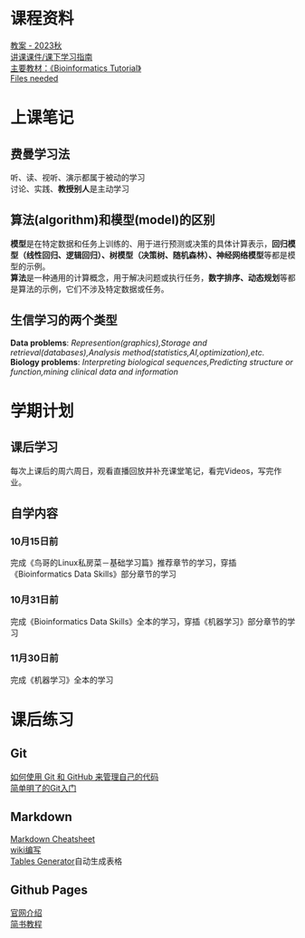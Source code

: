 # 课程资料
[教案 - 2023秋](https://app.yinxiang.com/fx/b46306ff-4e70-456b-9185-e0afb3e55bd4)\
[讲课课件/课下学习指南](https://cloud.tsinghua.edu.cn/d/dcbb0944631a4291b34c)\
[主要教材：《Bioinformatics Tutorial》](https://bioinfo.gitbook.io)\
[Files needed](https://cloud.tsinghua.edu.cn/d/ad22768345664924b202/)
# 上课笔记
## 费曼学习法
听、读、视听、演示都属于被动的学习\
讨论、实践、**教授别人**是主动学习
## 算法(algorithm)和模型(model)的区别
**模型**是在特定数据和任务上训练的、用于进行预测或决策的具体计算表示，**回归模型（线性回归、逻辑回归）、树模型（决策树、随机森林）、神经网络模型**等都是模型的示例。\
**算法**是一种通用的计算概念，用于解决问题或执行任务，**数字排序、动态规划**等都是算法的示例，它们不涉及特定数据或任务。
## 生信学习的两个类型
**Data problems**: *Represention(graphics),Storage and retrieval(databases),Analysis method(statistics,AI,optimization),etc.*\
**Biology problems**: *Interpreting biological sequences,Predicting structure or function,mining clinical data and information*
# 学期计划
## 课后学习
每次上课后的周六周日，观看直播回放并补充课堂笔记，看完Videos，写完作业。
## 自学内容
### 10月15日前
完成《鸟哥的Linux私房菜－基础学习篇》推荐章节的学习，穿插《Bioinformatics Data Skills》部分章节的学习
### 10月31日前
完成《Bioinformatics Data Skills》全本的学习，穿插《机器学习》部分章节的学习
### 11月30日前
完成《机器学习》全本的学习
### 
# 课后练习
## Git
[如何使用 Git 和 GitHub 来管理自己的代码](https://cloud.tencent.com/developer/article/1193220)\
[简单明了的Git入门](https://www.bilibili.com/video/BV1Cr4y1J7iQ/?spm_id_from=333.788&vd_source=0010320ec2cfc87d70719b95cd60e77e)
## Markdown
[Markdown Cheatsheet](https://github.com/adam-p/markdown-here/wiki/Markdown-Cheatsheet)\
[wiki编写](https://blog.csdn.net/qq_33373173/article/details/81811199)\
[Tables Generator](https://www.tablesgenerator.com/markdown_tables)自动生成表格
## Github Pages
[官网介绍](https://pages.github.com/)\
[简书教程](https://www.jianshu.com/p/f82c76b90336)
